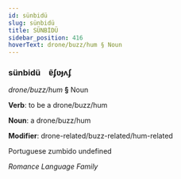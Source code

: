```yaml
---
id: sünbidü
slug: sünbidü
title: SÜNBİDÜ
sidebar_position: 416
hoverText: drone/buzz/hum § Noun
---
```


### sünbidü&emsp;<span kind="abugida">ɐ̃ʄʋɟʌʄ</span>

*drone/buzz/hum* **§** Noun

**Verb**: to be a drone/buzz/hum

**Noun**: a drone/buzz/hum

**Modifier**: drone-related/buzz-related/hum-related

Portuguese zumbido undefined

*Romance Language Family*